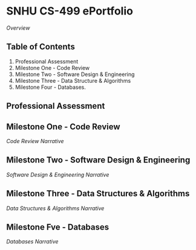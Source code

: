 # SNHU CS-499 ePortfolio

_Overview_

## Table of Contents
1. Professional Assessment
2. Milestone One - Code Review
3. Milestone Two - Software Design & Engineering
4. Milestone Three - Data Structure & Algorithms
5. Milestone Four - Databases.

## Professional Assessment

## Milestone One - Code Review

_Code Review Narrative_


## Milestone Two - Software Design & Engineering

_Software Design & Engineering Narrative_


## Milestone Three - Data Structures & Algorithms

_Data Structures & Algorithms Narrative_


## Milestone Fve - Databases

_Databases Narrative_

